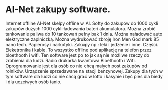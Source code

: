 # AI-Net zakupy software.
Internet offline AI-Net skelpy offline w AI. 
Softy do zakupów do 1000 cykli zakupów dużych 1000 cykli ładowania bateri akumulatora. 
Można zrobić tankowanie paliwa do 10 tankowań pełny bak 1 dnia.
Można naładować auto elektryczne zaplniczką.
Można wydrukować zbroję Iron Men God mark 85 nano tech. 
Papierosy i narkotyki.
Zakupy np.: leki i jedzenie i inne.
Części.
Eleketronika i kable. 
To wszystko offline pod aplikację na telefon przez bloethooth i wifi. 
Ten software jest po to jak są nie możliwe rzeczy do zrobienia dla ludzi. 
Radio drukarka kwantowa Bloethooth i Wifi. 
Oprogramowanie jest dla osób co nie chcą małych post zakupów od rolników. 
Urządzenie sprzedawane na stacji benzynowej. 
Zakupy dla tych w tym software dla ludzi co nie chcą grać w lotto i kasynie i być pies dla biedy i dla uczciwych osób tanio. 
